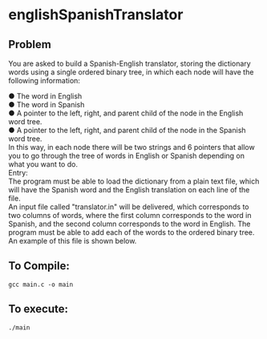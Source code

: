 # englishSpanishTranslator

## Problem
<p>You are asked to build a Spanish-English translator, storing the dictionary words using a single ordered binary tree, in which each
node will have the following information:</p>
● The word in English </br>
● The word in Spanish </br>
● A pointer to the left, right, and parent child of the node in the English word tree. </br>
● A pointer to the left, right, and parent child of the node in the Spanish word tree. </br>
In this way, in each node there will be two strings and 6 pointers that allow you to go through the tree of words in English or Spanish
depending on what you want to do. </br>
Entry: </br>
The program must be able to load the dictionary from a plain text file, which will have the Spanish word and the English translation on
each line of the file. </br>
An input file called "translator.in" will be delivered, which corresponds to two columns of words, where the first column corresponds to
the word in Spanish, and the second column corresponds to the word in English. The program must be able to add each of the words
to the ordered binary tree. An example of this file is shown below. </br>

## To Compile:
<pre><code>gcc main.c -o main </code></pre>

## To execute:
<pre><code>./main</code></pre>
